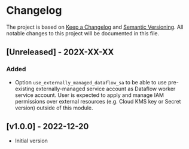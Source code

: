 # Changelog

The project is based on [Keep a Changelog](https://keepachangelog.com/en/1.0.0/) and [Semantic Versioning](https://semver.org/). All notable changes to this project will be documented in this file.

<a name="Unreleased"></a>
## [Unreleased] - 202X-XX-XX

### Added 

- Option `use_externally_managed_dataflow_sa` to be able to use pre-existing externally-managed service account as Dataflow worker service account. User is expected to apply and manage IAM permissions over external resources (e.g. Cloud KMS key or Secret version) outside of this module.

<a name="v1.0.0"></a>
## [v1.0.0] - 2022-12-20

- Initial version
